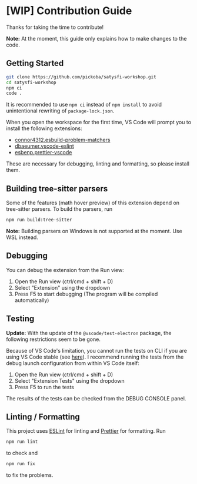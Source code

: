 # [WIP] Contribution Guide

Thanks for taking the time to contribute!

**Note:** At the moment, this guide only explains how to make changes to the code.

## Getting Started

```sh
git clone https://github.com/pickoba/satysfi-workshop.git
cd satysfi-workshop
npm ci
code .
```

It is recommended to use `npm ci` instead of `npm install` to avoid unintentional rewriting of `package-lock.json`.

When you open the workspace for the first time, VS Code will prompt you to install the following extensions:

* [connor4312.esbuild-problem-matchers](https://marketplace.visualstudio.com/items?itemName=connor4312.esbuild-problem-matchers)
* [dbaeumer.vscode-eslint](https://marketplace.visualstudio.com/items?itemName=dbaeumer.vscode-eslint)
* [esbenp.prettier-vscode](https://marketplace.visualstudio.com/items?itemName=esbenp.prettier-vscode)

These are necessary for debugging, linting and formatting, so please install them.

## Building tree-sitter parsers

Some of the features (math hover preview) of this extension depend on tree-sitter parsers. To build the parsers, run

```sh
npm run build:tree-sitter
```

**Note:** Building parsers on Windows is not supported at the moment. Use WSL instead.

## Debugging

You can debug the extension from the Run view:

1. Open the Run view (ctrl/cmd + shift + D)
2. Select "Extension" using the dropdown
3. Press F5 to start debugging (The program will be compiled automatically)

## Testing

**Update:** With the update of the `@vscode/test-electron` package, the following restrictions seem to be gone.

Because of VS Code's limitation, you cannot run the tests on CLI if you are using VS Code stable (see [here](https://code.visualstudio.com/api/working-with-extensions/testing-extension#using-insiders-version-for-extension-development)). I recommend running the tests from the debug launch configuration from within VS Code itself:

1. Open the Run view (ctrl/cmd + shift + D)
2. Select "Extension Tests" using the dropdown
3. Press F5 to run the tests

The results of the tests can be checked from the DEBUG CONSOLE panel.

## Linting / Formatting

This project uses [ESLint](https://eslint.org) for linting and [Prettier](https://prettier.io) for formatting. Run

```sh
npm run lint
```

to check and

```sh
npm run fix
```

to fix the problems.

